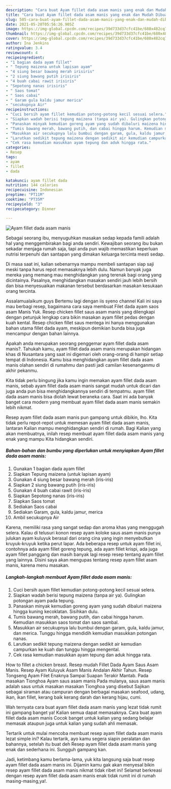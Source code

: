 ```yaml
---
description: "Cara buat Ayam fillet dada asam manis yang enak dan Mudah Dibuat"
title: "Cara buat Ayam fillet dada asam manis yang enak dan Mudah Dibuat"
slug: 505-cara-buat-ayam-fillet-dada-asam-manis-yang-enak-dan-mudah-dibuat
date: 2021-05-28T05:56:26.905Z
image: https://img-global.cpcdn.com/recipes/39d733d37cfc41be/680x482cq70/ayam-fillet-dada-asam-manis-foto-resep-utama.jpg
thumbnail: https://img-global.cpcdn.com/recipes/39d733d37cfc41be/680x482cq70/ayam-fillet-dada-asam-manis-foto-resep-utama.jpg
cover: https://img-global.cpcdn.com/recipes/39d733d37cfc41be/680x482cq70/ayam-fillet-dada-asam-manis-foto-resep-utama.jpg
author: Ina Jenkins
ratingvalue: 3.4
reviewcount: 4
recipeingredient:
- "1 bagian dada ayam fillet"
- " Tepung maizena untuk lapisan ayam"
- "4 siung besar bawang merah irisiris"
- "2 siung bawang putih irisiris"
- "4 buah cabai rawit irisiris"
- "Sepotong nanas irisiris"
- " Saos tomat"
- " Saos cabai"
- " Garam gula kaldu jamur merica"
- "secukupnya Air"
recipeinstructions:
- "Cuci bersih ayam fillet kemudian potong-potong kecil sesuai selera."
- "Siapkan wadah berisi tepung maizena (tanpa air ya). Gulingkan potongan ayam pada tepung."
- "Panaskan minyak kemudian goreng ayam yang sudah dibaluri maizena hingga kuning kecoklatan. Sisihkan dulu."
- "Tumis bawang merah, bawang putih, dan cabai hingga harum. Kemudian masukkan saos tomat dan saos sambal."
- "Masukkan air secukupnya lalu bumbui dengan garam, gula, kaldu jamur, dan merica. Tunggu hingga mendidih kemudian masukkan potongan nanas."
- "Larutkan sedikit tepung maizena dengan sedikit air kemudian campurkan ke kuah dan tunggu hingga mengental."
- "Cek rasa kemudian masukkan ayam tepung dan aduk hingga rata."
categories:
- Resep
tags:
- ayam
- fillet
- dada

katakunci: ayam fillet dada 
nutrition: 144 calories
recipecuisine: Indonesian
preptime: "PT11M"
cooktime: "PT35M"
recipeyield: "3"
recipecategory: Dinner

---
```



![Ayam fillet dada asam manis](https://img-global.cpcdn.com/recipes/39d733d37cfc41be/680x482cq70/ayam-fillet-dada-asam-manis-foto-resep-utama.jpg)

Sebagai seorang ibu, menyuguhkan masakan sedap kepada famili adalah hal yang menggembirakan bagi anda sendiri. Kewajiban seorang ibu bukan sekadar menjaga rumah saja, tapi anda pun wajib memastikan keperluan nutrisi terpenuhi dan santapan yang dimakan keluarga tercinta mesti sedap.

Di masa  saat ini, kalian sebenarnya mampu membeli santapan siap saji meski tanpa harus repot memasaknya lebih dulu. Namun banyak juga mereka yang memang mau menghidangkan yang terenak bagi orang yang dicintainya. Pasalnya, menghidangkan masakan sendiri jauh lebih bersih dan bisa menyesuaikan makanan tersebut berdasarkan masakan kesukaan orang tercinta. 

Assalamualaikum guys Bertemu lagi dengan iis syeno channel Kali ini saya mau berbagi resep, bagaimana cara saya membuat Filet dada ayam saos asam Manis Yuk. Resep chicken fillet saus asam manis yang dilengkapi dengan petunjuk lengkap cara bikin masakan ayam fillet pedas dengan kuah kental. Resep chicken fillet saus mentega ini hanya menggunakan bahan utama fillet dada ayam, meskipun demikian bunda bisa juga mencampur dengan bahan lainnya.

Apakah anda merupakan seorang penggemar ayam fillet dada asam manis?. Tahukah kamu, ayam fillet dada asam manis merupakan hidangan khas di Nusantara yang saat ini digemari oleh orang-orang di hampir setiap tempat di Indonesia. Kamu bisa menghidangkan ayam fillet dada asam manis olahan sendiri di rumahmu dan pasti jadi camilan kesenanganmu di akhir pekanmu.

Kita tidak perlu bingung jika kamu ingin memakan ayam fillet dada asam manis, sebab ayam fillet dada asam manis sangat mudah untuk dicari dan juga anda pun bisa menghidangkannya sendiri di tempatmu. ayam fillet dada asam manis bisa diolah lewat beraneka cara. Saat ini ada banyak banget cara modern yang membuat ayam fillet dada asam manis semakin lebih nikmat.

Resep ayam fillet dada asam manis pun gampang untuk dibikin, lho. Kita tidak perlu repot-repot untuk memesan ayam fillet dada asam manis, lantaran Kalian mampu menghidangkan sendiri di rumah. Bagi Kalian yang akan membuatnya, inilah resep membuat ayam fillet dada asam manis yang enak yang mampu Kita hidangkan sendiri.

<!--inarticleads1-->

##### Bahan-bahan dan bumbu yang diperlukan untuk menyiapkan Ayam fillet dada asam manis:

1. Gunakan 1 bagian dada ayam fillet
1. Siapkan  Tepung maizena (untuk lapisan ayam)
1. Gunakan 4 siung besar bawang merah (iris-iris)
1. Siapkan 2 siung bawang putih (iris-iris)
1. Gunakan 4 buah cabai rawit (iris-iris)
1. Siapkan Sepotong nanas (iris-iris)
1. Siapkan  Saos tomat
1. Sediakan  Saos cabai
1. Sediakan  Garam, gula, kaldu jamur, merica
1. Ambil secukupnya Air


Karena, memiliki rasa yang sangat sedap dan aroma khas yang menggugah selera. Kalau di telusuri konon resep ayam koloke saus asam manis punya julukan ayam kuluyuk berasal dari orang cina yang ingin menyebutkan kruyuk-kruyuk ketika perut lapar. Ada beberapa resep untuk ayam fillet ini, contohnya ada ayam fillet goreng tepung, ada ayam fillet krispi, ada juga ayam fillet panggang dan masih banyak lagi resep resep tentang ayam fillet yang lainnya. Disini saya akan mengupas tentang resep ayam fillet asam manis, karena menu masakan. 

<!--inarticleads2-->

##### Langkah-langkah membuat Ayam fillet dada asam manis:

1. Cuci bersih ayam fillet kemudian potong-potong kecil sesuai selera.
1. Siapkan wadah berisi tepung maizena (tanpa air ya). Gulingkan potongan ayam pada tepung.
1. Panaskan minyak kemudian goreng ayam yang sudah dibaluri maizena hingga kuning kecoklatan. Sisihkan dulu.
1. Tumis bawang merah, bawang putih, dan cabai hingga harum. Kemudian masukkan saos tomat dan saos sambal.
1. Masukkan air secukupnya lalu bumbui dengan garam, gula, kaldu jamur, dan merica. Tunggu hingga mendidih kemudian masukkan potongan nanas.
1. Larutkan sedikit tepung maizena dengan sedikit air kemudian campurkan ke kuah dan tunggu hingga mengental.
1. Cek rasa kemudian masukkan ayam tepung dan aduk hingga rata.


How to fillet a chicken breast. Resep mudah Fillet Dada Ayam Saus Asam Manis. Resep Ayam Kuluyuk Asam Manis Andalan Akhir Tahun. Resep Tongseng Ayam Filet Enaknya Sampai Suapan Terakir Mantab. Pada masakan Tionghoa Ayam saus asam manis Pada mulanya, saus asam manis adalah saus untuk masakan masakan Tionghoa yang disebut Sajikan sebagai siraman atau campuran dengan berbagai masakan seafood, udang, ikan, ikan fillet, kerang baik kerang darah dan kerang hijau, cumi. 

Wah ternyata cara buat ayam fillet dada asam manis yang lezat tidak rumit ini gampang banget ya! Kalian semua dapat memasaknya. Cara buat ayam fillet dada asam manis Cocok banget untuk kalian yang sedang belajar memasak ataupun juga untuk kalian yang sudah ahli memasak.

Tertarik untuk mulai mencoba membuat resep ayam fillet dada asam manis lezat simple ini? Kalau tertarik, ayo kamu segera siapin peralatan dan bahannya, setelah itu buat deh Resep ayam fillet dada asam manis yang enak dan sederhana ini. Sungguh gampang kan. 

Jadi, ketimbang kamu berlama-lama, yuk kita langsung saja buat resep ayam fillet dada asam manis ini. Dijamin kamu gak akan menyesal bikin resep ayam fillet dada asam manis nikmat tidak ribet ini! Selamat berkreasi dengan resep ayam fillet dada asam manis enak tidak rumit ini di rumah masing-masing,ya!.

